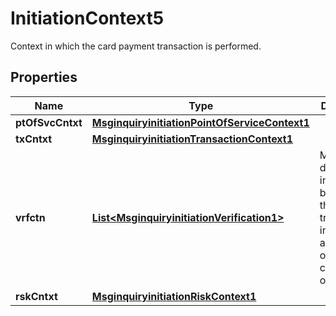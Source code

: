 

# InitiationContext5

Context in which the card payment transaction is performed.
## Properties

Name | Type | Description | Notes
------------ | ------------- | ------------- | -------------
**ptOfSvcCntxt** | [**MsginquiryinitiationPointOfServiceContext1**](MsginquiryinitiationPointOfServiceContext1.md) |  |  [optional]
**txCntxt** | [**MsginquiryinitiationTransactionContext1**](MsginquiryinitiationTransactionContext1.md) |  |  [optional]
**vrfctn** | [**List&lt;MsginquiryinitiationVerification1&gt;**](MsginquiryinitiationVerification1.md) | Method and data intended to be used for this transaction in order to authenticate or verify the cardholder or his card. |  [optional]
**rskCntxt** | [**MsginquiryinitiationRiskContext1**](MsginquiryinitiationRiskContext1.md) |  |  [optional]



